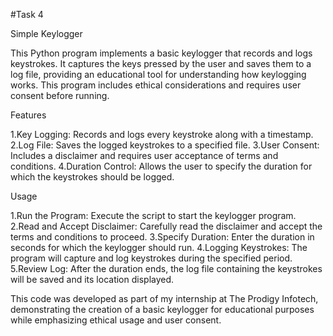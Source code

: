 #Task 4

Simple Keylogger

This Python program implements a basic keylogger that records and logs keystrokes. It captures the keys pressed by the user and saves them to a log file, providing an educational tool for understanding how keylogging works. This program includes ethical considerations and requires user consent before running.

Features

1.Key Logging: Records and logs every keystroke along with a timestamp. 2.Log File: Saves the logged keystrokes to a specified file. 3.User Consent: Includes a disclaimer and requires user acceptance of terms and conditions. 4.Duration Control: Allows the user to specify the duration for which the keystrokes should be logged.

Usage

1.Run the Program: Execute the script to start the keylogger program. 2.Read and Accept Disclaimer: Carefully read the disclaimer and accept the terms and conditions to proceed. 3.Specify Duration: Enter the duration in seconds for which the keylogger should run. 4.Logging Keystrokes: The program will capture and log keystrokes during the specified period. 5.Review Log: After the duration ends, the log file containing the keystrokes will be saved and its location displayed.

This code was developed as part of my internship at The Prodigy Infotech, demonstrating the creation of a basic keylogger for educational purposes while emphasizing ethical usage and user consent.
